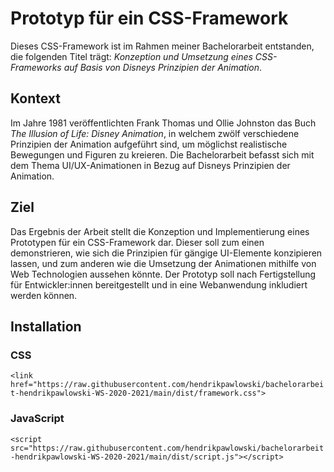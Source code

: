 # Prototyp für ein CSS-Framework

Dieses CSS-Framework ist im Rahmen meiner Bachelorarbeit entstanden, die folgenden Titel trägt: *Konzeption und Umsetzung eines CSS-Frameworks auf Basis von Disneys Prinzipien der Animation*.

## Kontext

Im Jahre 1981 veröffentlichten Frank Thomas und Ollie Johnston das Buch *The Illusion of Life: Disney Animation*, in welchem zwölf verschiedene Prinzipien der Animation aufgeführt sind, um möglichst realistische Bewegungen und Figuren zu kreieren. Die Bachelorarbeit befasst sich mit dem Thema UI/UX-Animationen in Bezug auf Disneys Prinzipien der Animation.

## Ziel

Das Ergebnis der Arbeit stellt die Konzeption und Implementierung eines Prototypen für ein CSS-Framework dar. Dieser soll zum einen demonstrieren, wie sich die Prinzipien für gängige UI-Elemente konzipieren lassen, und zum anderen wie die Umsetzung der Animationen mithilfe von Web Technologien aussehen könnte. Der Prototyp soll nach Fertigstellung für Entwickler:innen bereitgestellt und in eine Webanwendung inkludiert werden können.

## Installation

### CSS

`<link href="https://raw.githubusercontent.com/hendrikpawlowski/bachelorarbeit-hendrikpawlowski-WS-2020-2021/main/dist/framework.css">`

### JavaScript

`<script src="https://raw.githubusercontent.com/hendrikpawlowski/bachelorarbeit-hendrikpawlowski-WS-2020-2021/main/dist/script.js"></script>`
